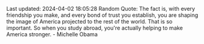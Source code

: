 Last updated: 2024-04-02 18:05:28
Random Quote: The fact is, with every friendship you make, and every bond of trust you establish, you are shaping the image of America projected to the rest of the world. That is so important. So when you study abroad, you're actually helping to make America stronger. - Michelle Obama